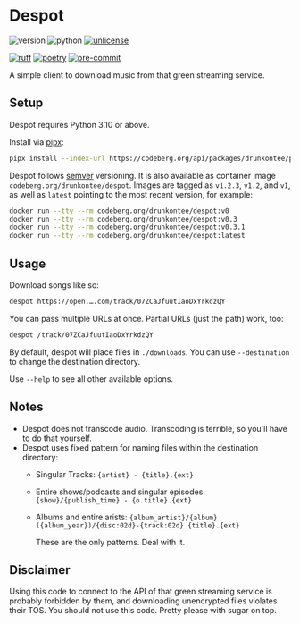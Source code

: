 # Despot

![version](https://img.shields.io/endpoint?url=https://codeberg.org/drunkontee/despot/raw/branch/main/.badges/version.json)
![python](https://img.shields.io/endpoint?url=https://codeberg.org/drunkontee/despot/raw/branch/main/.badges/python.json)
[![unlicense](https://img.shields.io/badge/license-Unlicense-7cd958)](https://codeberg.org/drunkontee/despot/src/branch/main/LICENSE)

[![ruff](https://img.shields.io/endpoint?url=https://raw.githubusercontent.com/astral-sh/ruff/main/assets/badge/v2.json)](https://docs.astral.sh/ruff/)
[![poetry](https://img.shields.io/endpoint?url=https://python-poetry.org/badge/v0.json)](https://python-poetry.org/docs/)
[![pre-commit](https://img.shields.io/badge/-pre--commit-f8b424?logo=pre-commit&labelColor=grey)](https://github.com/pre-commit/pre-commit)

A simple client to download music from that green streaming service.

## Setup

Despot requires Python 3.10 or above.

Install via [pipx](https://pipx.pypa.io/stable/):

```bash
pipx install --index-url https://codeberg.org/api/packages/drunkontee/pypi/simple/ despot
```

Despot follows [semver](https://semver.org/spec/v2.0.0.html) versioning. It is also available as container image `codeberg.org/drunkontee/despot`. Images are tagged as `v1.2.3`, `v1.2`, and `v1`, as well as `latest` pointing to the most recent version, for example:

```bash
docker run --tty --rm codeberg.org/drunkontee/despot:v0
docker run --tty --rm codeberg.org/drunkontee/despot:v0.3
docker run --tty --rm codeberg.org/drunkontee/despot:v0.3.1
docker run --tty --rm codeberg.org/drunkontee/despot:latest
```

## Usage

Download songs like so:

```bash
despot https://open.….com/track/07ZCaJfuutIaoDxYrkdzQY
```

You can pass multiple URLs at once. Partial URLs (just the path) work, too:

```bash
despot /track/07ZCaJfuutIaoDxYrkdzQY
```

By default, despot will place files in `./downloads`. You can use `--destination` to change the destination directory.

Use `--help` to see all other available options.

## Notes

* Despot does not transcode audio. Transcoding is terrible, so you'll have to do that yourself.
* Despot uses fixed pattern for naming files within the destination directory:
  * Singular Tracks: `{artist} - {title}.{ext}`
  * Entire shows/podcasts and singular episodes: `{show}/{publish_time} - {o.title}.{ext}`
  * Albums and entire arists: `{album_artist}/{album} ({album_year})/{disc:02d}-{track:02d} {title}.{ext}`

    These are the only patterns. Deal with it.

## Disclaimer

Using this code to connect to the API of that green streaming service is probably forbidden by them, and downloading unencrypted files violates their TOS. You should not use this code. Pretty please with sugar on top.
